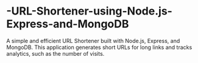 # -URL-Shortener-using-Node.js-Express-and-MongoDB
A simple and efficient URL Shortener built with Node.js, Express, and MongoDB. This application generates short URLs for long links and tracks analytics, such as the number of visits.
